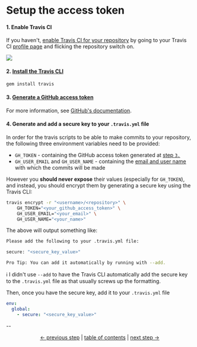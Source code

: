 # Setup the access token

#### 1. Enable Travis CI

If you haven't, [enable Travis CI for your
repository](https://docs.travis-ci.com/user/getting-started/#To-get-started-with-Travis-CI%3A)
by going to your Travis CI [profile page](https://travis-ci.org/profile)
and flicking the repository switch on.

![](https://cloud.githubusercontent.com/assets/1223565/12536703/4f9161ae-c2b5-11e5-904c-e11f561e8b6f.gif)

#### 2. [Install the Travis CLI](https://docs.travis-ci.com/user/encryption-keys/#Usage)

```bash
gem install travis
```

#### 3. [Generate a GitHub access token](https://github.com/settings/tokens)

For more information, see [GitHub's
documentation](https://help.github.com/articles/creating-an-access-token-for-command-line-use/).

#### 4. Generate and add a secure key to your `.travis.yml` file

In order for the travis scripts to be able to make commits to
your repository, the following three environment variables need
to be provided:

 * `GH_TOKEN` - containing the GitHub access token generated at
   [step `3.`](#3-generate-a-github-access-token)
 * `GH_USER_EMAIL` and `GH_USER_NAME` - containing the [email and user
   name](https://git-scm.com/book/en/v2/Getting-Started-First-Time-Git-Setup#Your-Identity)
   with which the commits will be made

However you **should never expose** their values (especially for
`GH_TOKEN`), and instead, you should encrypt them by generating a
secure key using the Travis CLI:

```bash
travis encrypt -r "<username>/<repository>" \
    GH_TOKEN="<your_github_access_token>" \
    GH_USER_EMAIL="<your_email>" \
    GH_USER_NAME="<your_name>"
```

The above will output something like:

```bash
Please add the following to your .travis.yml file:

secure: "<secure_key_value>"

Pro Tip: You can add it automatically by running with --add.
```

:information_source: I didn't use `--add` to have the Travis CLI
automatically add the secure key to the `.travis.yml` file as that
usually screws up the formatting.

Then, once you have the secure key, add it to your `.travis.yml` file

```yaml
env:
  global:
    - secure: "<secure_key_value>"
```

--

<div align="center">
    <a href="install.md">← previous step</a> |
    <a href="../README.md#usage">table of contents</a> |
    <a href="usage.md">next step →</a>
</div>
